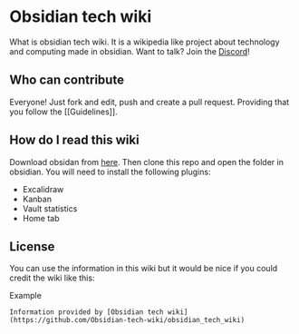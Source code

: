 # Obsidian tech wiki
What is obsidian tech wiki. It is a wikipedia like project about technology and computing made in obsidian.
Want to talk? Join the [Discord](https://discord.gg/67HzRWj9FG)!

## Who can contribute
Everyone! Just fork and edit, push and create a pull request. Providing that you follow the [[Guidelines]].

## How do I read this wiki

Download obsidan from [here](https://obsidian.md/). Then clone this repo and open the folder in obsidian. You will need to install the following plugins:
- Excalidraw
- Kanban
- Vault statistics
- Home tab

## License
You can use the information in this wiki but it would be nice if you could credit the wiki like this:

Example

```
Information provided by [Obsidian tech wiki](https://github.com/Obsidian-tech-wiki/obsidian_tech_wiki)
```
